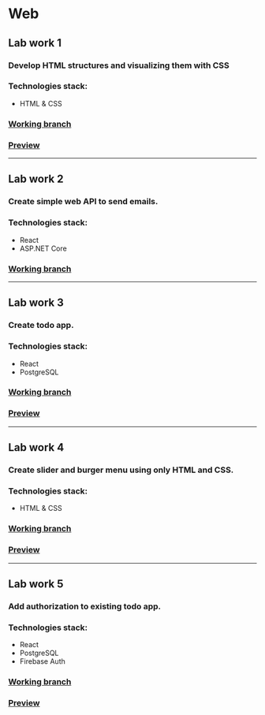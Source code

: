 # Web
## Lab work 1
### Develop HTML structures and visualizing them with CSS
### Technologies stack:
  * HTML & CSS
### [Working branch](https://github.com/st1lson/Web/tree/lab1)
### [Preview](https://angry-chandrasekhar-0c1cb3.netlify.app/)


*** 

## Lab work 2
### Create simple web API to send emails.
### Technologies stack:
  * React
  * ASP.NET Core
### [Working branch](https://github.com/st1lson/Web/tree/lab2)

*** 

## Lab work 3
### Create todo app.
### Technologies stack:
  * React
  * PostgreSQL
### [Working branch](https://github.com/st1lson/Web/tree/lab3)
### [Preview](https://auth-lab5.web.app/)

*** 

## Lab work 4
### Create slider and burger menu using only HTML and CSS.
### Technologies stack:
  * HTML & CSS
### [Working branch](https://github.com/st1lson/Web/tree/lab4)
### [Preview](https://optimistic-boyd-c2624d.netlify.app/)

*** 

## Lab work 5
### Add authorization to existing todo app.
### Technologies stack:
  * React
  * PostgreSQL
  * Firebase Auth
### [Working branch](https://github.com/st1lson/Web/tree/lab5)
### [Preview](https://auth-lab5.web.app/)
